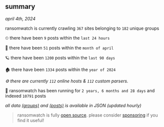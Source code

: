 
## summary
_april 4th, 2024_

ransomwatch is currently crawling `367` sites belonging to `182` unique groups

⏲ there have been `9` posts within the `last 24 hours`

🦈 there have been `51` posts within the `month of april`

🪐 there have been `1200` posts within the `last 90 days`

🏚 there have been `1334` posts within the `year of 2024`

_⚙️ there are currently `112` online hosts & `112` custom parsers._

🦕 ransomwatch has been running for `2 years, 6 months and 28 days` and indexed `10791` posts

_all data  [(groups)](http://ransomwhat.telemetry.ltd/groups) and [(posts)](http://ransomwhat.telemetry.ltd/posts) is available in JSON (updated hourly)_

> ransomwatch is fully [open source](https://github.com/joshhighet/ransomwatch#ransomwatch--). please consider [sponsoring](https://github.com/sponsors/joshhighet) if you find it useful!
